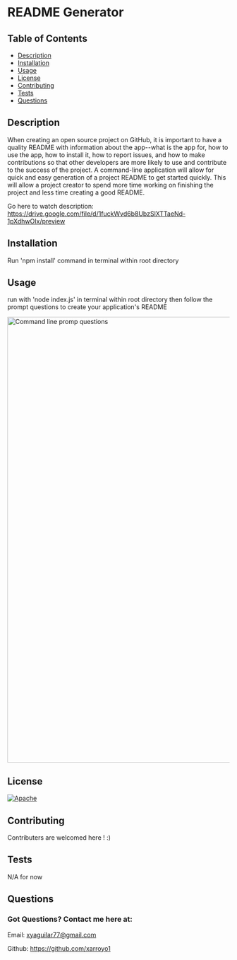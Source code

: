 # README Generator
  ## Table of Contents
  * [Description](#description)
  * [Installation](#installation)
  * [Usage](#usage)
  * [License](#license)
  * [Contributing](#contributing)
  * [Tests](#tests)
  * [Questions](#questions)
  
  ## Description
  When creating an open source project on GitHub, it is important to have a quality README with information about the app--what is the app for, how to use the app, how to install it, how to report issues, and how to make contributions so that other developers are more likely to use and contribute to the success of the project. A command-line application will allow for quick and easy generation of a project README to get started quickly. This will allow a project creator to spend more time working on finishing the project and less time creating a good README.
  
 Go here to watch description: https://drive.google.com/file/d/1fuckWvd6b8UbzSlXTTaeNd-1pXdhwOIx/preview
  
  ## Installation 
  Run 'npm install' command in terminal within root directory
  ## Usage
  run with 'node index.js' in terminal within root directory then follow the prompt questions to create your application's README
  
   <img width="1008" alt="Command line promp questions" src="https://user-images.githubusercontent.com/65522080/90269152-2808a480-de26-11ea-9954-8f685e0e32a8.png">
   
  ## License
  [![Apache](https://img.shields.io/badge/NPM-Apache-green.svg)](https://opensource.org/licenses/Apache-2.0)
  ## Contributing
  Contributers are welcomed here ! :)
  ## Tests
  N/A for now
  ## Questions 
  ### Got Questions? Contact me here at:
  Email: xyaguilar77@gmail.com

  Github: https://github.com/xarroyo1
  
